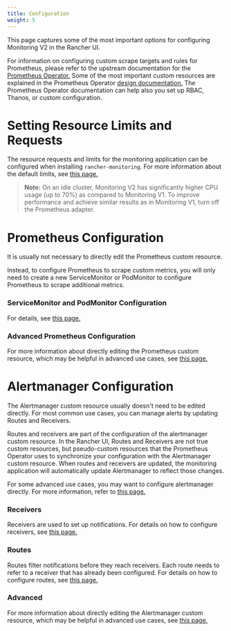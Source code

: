 ```yaml
---
title: Configuration
weight: 5
---
```


This page captures some of the most important options for configuring Monitoring V2 in the Rancher UI.

For information on configuring custom scrape targets and rules for Prometheus, please refer to the upstream documentation for the [Prometheus Operator.](https://github.com/prometheus-operator/prometheus-operator) Some of the most important custom resources are explained in the Prometheus Operator [design documentation.](https://github.com/prometheus-operator/prometheus-operator/blob/master/Documentation/design.md) The Prometheus Operator documentation can help also you set up RBAC, Thanos, or custom configuration. 

# Setting Resource Limits and Requests

The resource requests and limits for the monitoring application can be configured when installing `rancher-monitoring`. For more information about the default limits, see [this page.](./helm-chart-options/#configuring-resource-limits-and-requests)

>**Note:** On an idle cluster, Monitoring V2 has significantly higher CPU usage (up to 70%) as compared to Monitoring V1. To improve performance and achieve similar results as in Monitoring V1, turn off the Prometheus adapter. 

# Prometheus Configuration

It is usually not necessary to directly edit the Prometheus custom resource.

Instead, to configure Prometheus to scrape custom metrics, you will only need to create a new ServiceMonitor or PodMonitor to configure Prometheus to scrape additional metrics.


### ServiceMonitor and PodMonitor Configuration

For details, see [this page.](./servicemonitor-podmonitor)

### Advanced Prometheus Configuration

For more information about directly editing the Prometheus custom resource, which may be helpful in advanced use cases, see [this page.](./advanced/prometheus)

# Alertmanager Configuration

The Alertmanager custom resource usually doesn't need to be edited directly. For most common use cases, you can manage alerts by updating Routes and Receivers.

Routes and receivers are part of the configuration of the alertmanager custom resource. In the Rancher UI, Routes and Receivers are not true custom resources, but pseudo-custom resources that the Prometheus Operator uses to synchronize your configuration with the Alertmanager custom resource. When routes and receivers are updated, the monitoring application will automatically update Alertmanager to reflect those changes.

For some advanced use cases, you may want to configure alertmanager directly. For more information, refer to [this page.](./advanced/alertmanager)

### Receivers

Receivers are used to set up notifications. For details on how to configure receivers, see [this page.](./receiver)
### Routes

Routes filter notifications before they reach receivers. Each route needs to refer to a receiver that has already been configured. For details on how to configure routes, see [this page.](./route)

### Advanced

For more information about directly editing the Alertmanager custom resource, which may be helpful in advanced use cases, see [this page.](./advanced/alertmanager)